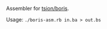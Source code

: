 Assembler for [tsion/boris](https://github.com/tsion/boris).

Usage: `./boris-asm.rb in.ba > out.bs`

